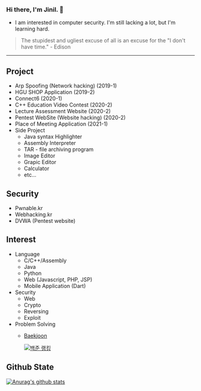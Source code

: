 ### Hi there, I'm Jinil. 👋       
     
* I am interested in computer security. I'm still lacking a lot, but I'm learning hard.   

> The stupidest and ugliest excuse of all is an excuse for the "I don't have time." - Edison
-----------------    
## Project
  - Arp Spoofing (Network hacking) (2019-1) 
  - HGU SHOP Application (2019-2)
  - Connect6 (2020-1)
  - C++ Education Video Contest (2020-2)
  - Lecture Assessment Website (2020-2)
  - Pentest WebSite (Website hacking) (2020-2)
  - Place of Meeting Application (2021-1)
  - Side Project
    - Java syntax Highlighter
    - Assembly Interpreter
    - TAR - file archiving program
    - Image Editor
    - Grapic Editor
    - Calculator
    - etc...
   
## Security 
  - Pwnable.kr
  - Webhacking.kr 
  - DVWA (Pentest website)
  
## Interest
  - Language
    - C/C++/Assembly
    - Java
    - Python
    - Web (Javascript, PHP, JSP) 
    - Mobile Application (Dart)
  - Security
    - Web
    - Crypto 
    - Reversing 
    - Exploit
  - Problem Solving
    - [Baekjoon](https://www.acmicpc.net/user/hello_world1)   
       
      [![백준 랭킹](http://mazassumnida.wtf/api/v2/generate_badge?boj=hello_world1)](https://www.acmicpc.net/user/hello_world1)

## Github State

[![Anurag's github stats](https://github-readme-stats.vercel.app/api?username=jiniljeil)](https://github.com/anuraghazra/github-readme-stats)
<!--
**jiniljeil/jiniljeil** is a ✨ _special_ ✨ repository because its `README.md` (this file) appears on your GitHub profile.

Here are some ideas to get you started:

- 🔭 I’m currently working on ...
- 🌱 I’m currently learning ...
- 👯 I’m looking to collaborate on ...
- 🤔 I’m looking for help with ...
- 💬 Ask me about ...
- 📫 How to reach me: ...
- 😄 Pronouns: ...
- ⚡ Fun fact: ...
-->
